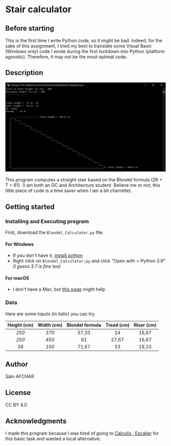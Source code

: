 # Stair calculator
 ## Before starting
 
This is the first time I write Python code, so it might be bad. Indeed, for the sake of this assignment, I tried my best to translate some Visual Basic (Windows only) code I wrote during the first lockdown into Python (platform agnostic). Therefore, it may not be the most optimal code.

## Description
 
![Alt text](Images/Screenshot.jpg "Screenshot")

This program computes a straight stair based on the Blondel formula (2R + T = 61). (I am both an GC and Architecture student. Believe me or not, this little piece of code is a time saver when I am a bit charrette).

## Getting started

### Installing and Executing program

First, download the `Blondel_Calculator.py` file.

#### For Windows
* If you don't have it, [install python](https://www.microsoft.com/store/productId/9P7QFQMJRFP7)
* Right click on `Blondel_Calculator.py` and click "Open with > Python 3.9" *(I guess 3.7 is fine too)*

#### For macOS
* I don't have a Mac, but [this page](https://www.datacamp.com/community/tutorials/running-a-python-script) might help

### Data

Here are some inputs (in italic) you can try.

| Height (cm)   |  Width (cm)   |  Blondel formula  |  Tread (cm)  |  Riser (cm)  |
| :-----------: |:-------------:| :----------------:| :----------: | :----------: |
| *250*         | *370*         | 57,33             | 24           | 16,67        |
| *250*         | *450*         | 61                | 27,67        | 16,67        |
| *58*          | *100*         | 71,67             | 33           | 19,33        |

## Author

Sâm AFCHAR

## License

CC BY 4.0

## Acknowledgments

I made this program because I was tired of going to [Calculis · Escalier](https://calculis.net/escalier) for this basic task and wanted a local alternative.

